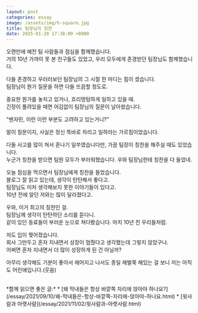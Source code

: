 ```yaml
---
layout: post
categories: essay
image: /assets/img/h-square.jpg
title: 팀장님의 칭찬
date: 2025-01-20 17:38:00 +0900
---
```


오랜만에 예전 팀 사람들과 점심을 함께했습니다.  
거의 10년 가까이 못 본 친구들도 있었고, 우리 모두에게 존경받던 팀장님도 함께했습니다.

다들 존경하고 우러러보던 팀장님의 그 시절 한 마디는 힘이 셌습니다.  
팀장님이 뭔가 질문을 하면 다들 뜨끔할 정도로.

중요한 뭔가를 놓치고 있거나, 흐리멍텅하게 일하고 있을 때.  
긴장이 풀려있을 때면 어김없이 팀장님의 질문이 날아왔습니다.

"벤자민, 이런 이런 부분도 고려하고 있는거니?"

말이 질문이지, 사실은 정신 똑바로 차리고 일하라는 가르침이었습니다.

다들 사고를 많이 쳐서 혼나기 일쑤였습니다만, 가끔 팀장이 칭찬을 해주실 때도 있었습니다.  
누군가 칭찬을 받으면 팀원 모두가 부러워했습니다. 우와 팀장님한테 칭찬을 다 들었네.

오늘 점심을 먹으면서 팀장님에게 칭찬을 들었습니다.  
블로그 잘 읽고 있는데, 생각이 탄탄해서 좋다고.  
팀장님도 미처 생각해보지 못한 이야기들이 있다고.  
10년 전에 알던 저와는 많이 달라졌다고.

우와, 이거 최고의 칭찬인 걸.  
팀장님께 생각이 탄탄하단 소리를 듣다니.  
같이 있던 동료들이 부러운 눈으로 쳐다봤습니다. 마치 10년 전 우리들처럼.

저도 입이 찢어졌습니다.  
회사 그만두고 혼자 지내면서 성장이 멈췄다고 생각했는데 그렇지 않았구나.  
어쩌면 혼자 지내면서 더 많이 성장하게 된 건 아닐까?

아무리 생각해도 기분이 좋아서 헤어지고 나서도 종일 헤벌쭉 해있는 걸 보니 저는 아직도 어린애입니다.(웃음)

<br>
*함께 읽으면 좋은 글:*
* [왜 막내들은 항상 바깥쪽 자리에 앉아야 하나요?](/essay/2021/09/10/왜-막내들은-항상-바깥쪽-자리에-앉아야-하나요.html)
* [윗사람과 아랫사람](/essay/2021/11/02/윗사람과-아랫사람.html)
